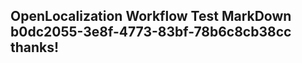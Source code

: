 <properties
ms.topic="hero-topic"
ms.test1="hero-topic"
ms.test2="test"/>

## OpenLocalization Workflow Test MarkDown b0dc2055-3e8f-4773-83bf-78b6c8cb38cc thanks!
